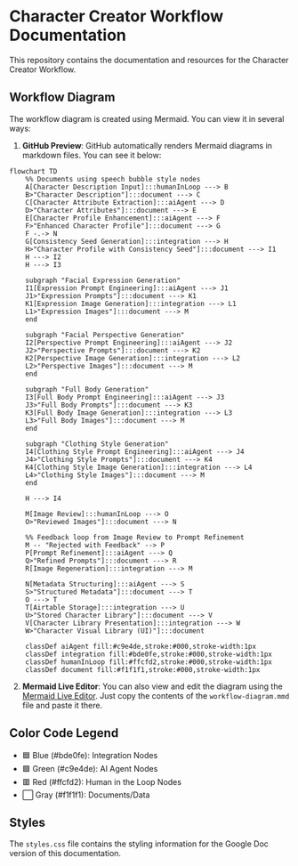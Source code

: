 # Character Creator Workflow Documentation

This repository contains the documentation and resources for the Character Creator Workflow.

## Workflow Diagram

The workflow diagram is created using Mermaid. You can view it in several ways:

1. **GitHub Preview**: GitHub automatically renders Mermaid diagrams in markdown files. You can see it below:

```mermaid
flowchart TD
    %% Documents using speech bubble style nodes
    A[Character Description Input]:::humanInLoop ---> B
    B>"Character Description"]:::document ---> C
    C[Character Attribute Extraction]:::aiAgent ---> D
    D>"Character Attributes"]:::document ---> E
    E[Character Profile Enhancement]:::aiAgent ---> F
    F>"Enhanced Character Profile"]:::document ---> G
    F -.-> N
    G[Consistency Seed Generation]:::integration ---> H
    H>"Character Profile with Consistency Seed"]:::document ---> I1
    H ---> I2
    H ---> I3
    
    subgraph "Facial Expression Generation"
    I1[Expression Prompt Engineering]:::aiAgent ---> J1
    J1>"Expression Prompts"]:::document ---> K1
    K1[Expression Image Generation]:::integration ---> L1
    L1>"Expression Images"]:::document ---> M
    end
    
    subgraph "Facial Perspective Generation"
    I2[Perspective Prompt Engineering]:::aiAgent ---> J2
    J2>"Perspective Prompts"]:::document ---> K2
    K2[Perspective Image Generation]:::integration ---> L2
    L2>"Perspective Images"]:::document ---> M
    end
    
    subgraph "Full Body Generation"
    I3[Full Body Prompt Engineering]:::aiAgent ---> J3
    J3>"Full Body Prompts"]:::document ---> K3
    K3[Full Body Image Generation]:::integration ---> L3
    L3>"Full Body Images"]:::document ---> M
    end
    
    subgraph "Clothing Style Generation"
    I4[Clothing Style Prompt Engineering]:::aiAgent ---> J4
    J4>"Clothing Style Prompts"]:::document ---> K4
    K4[Clothing Style Image Generation]:::integration ---> L4
    L4>"Clothing Style Images"]:::document ---> M
    end
    
    H ---> I4
    
    M[Image Review]:::humanInLoop ---> O
    O>"Reviewed Images"]:::document ---> N
    
    %% Feedback loop from Image Review to Prompt Refinement
    M -- "Rejected with Feedback" --> P
    P[Prompt Refinement]:::aiAgent ---> Q
    Q>"Refined Prompts"]:::document ---> R
    R[Image Regeneration]:::integration ---> M
    
    N[Metadata Structuring]:::aiAgent ---> S
    S>"Structured Metadata"]:::document ---> T
    O ---> T
    T[Airtable Storage]:::integration ---> U
    U>"Stored Character Library"]:::document ---> V
    V[Character Library Presentation]:::integration ---> W
    W>"Character Visual Library (UI)"]:::document
    
    classDef aiAgent fill:#c9e4de,stroke:#000,stroke-width:1px
    classDef integration fill:#bde0fe,stroke:#000,stroke-width:1px
    classDef humanInLoop fill:#ffcfd2,stroke:#000,stroke-width:1px
    classDef document fill:#f1f1f1,stroke:#000,stroke-width:1px
```

2. **Mermaid Live Editor**: You can also view and edit the diagram using the [Mermaid Live Editor](https://mermaid.live). Just copy the contents of the `workflow-diagram.mmd` file and paste it there.

## Color Code Legend

- 🟦 Blue (#bde0fe): Integration Nodes
- 🟩 Green (#c9e4de): AI Agent Nodes
- 🟥 Red (#ffcfd2): Human in the Loop Nodes
- ⬜ Gray (#f1f1f1): Documents/Data

## Styles

The `styles.css` file contains the styling information for the Google Doc version of this documentation.